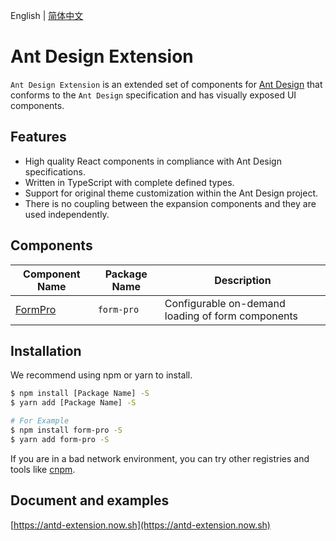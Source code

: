 English | [简体中文](./README-zh_CN.md)

# Ant Design Extension

`Ant Design Extension` is an extended set of components for [Ant Design](https://ant.design/docs/react/introduce-cn) that conforms to the `Ant Design` specification and has visually exposed UI components.

## Features

- High quality React components in compliance with Ant Design specifications.
- Written in TypeScript with complete defined types.
- Support for original theme customization within the Ant Design project.
- There is no coupling between the expansion components and they are used independently.

## Components

| Component Name | Package Name | Description                                       |
| -------------- | ------------ | ------------------------------------------------- |
| [FormPro](https://form-pro.now.sh/?path=/story/components-formpro--read-me)        | `form-pro`   | Configurable on-demand loading of form components |

## Installation

We recommend using npm or yarn to install.

```bash
$ npm install [Package Name] -S
$ yarn add [Package Name] -S
```

```bash
# For Example
$ npm install form-pro -S
$ yarn add form-pro -S
```

If you are in a bad network environment, you can try other registries and tools like [cnpm](https://github.com/cnpm/cnpm).


## Document and examples

[https://antd-extension.now.sh](https://antd-extension.now.sh)